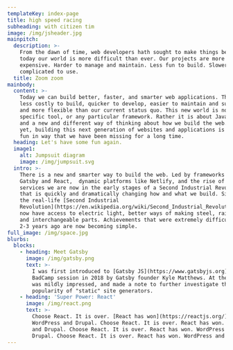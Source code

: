 ```yaml
---
templateKey: index-page
title: high speed racing
subheading: with citizen tim
image: /img/jsheader.jpg
mainpitch:
  description: >-
    From the dawn of time, web developers hath sought to make things better. But
    today our world is more difficult than ever. Our projects are more
    expensive. Harder to manage and maintain. Less fun to build. Slower and more
    complicated to use.
  title: Zoom zoom
mainbody:
  content: >-
    Today we can build better, faster, and smarter web applications. They are
    less costly to build, quicker to develop, easier to maintain and support,
    and more flexible than our current status quo. This new world is not about a
    specific tool, or any particular framework. Rather it is about Javascript,
    and a new and different way of thinking about how we build the web. Best
    yet, building this next generation of websites and applications is simply
    fun in way that we have been missing for a long time.
  heading: Let's have some fun again.
  image1:
    alt: Jumpsuit diagram
    image: /img/jumpsuit.svg
  intro: >-
    There is a new and smarter way to build the web. Led by frameworks such as
    Gatsby and React,  dynamic platforms like Netlify, and the rise of managed
    services we are now in the early stages of a Second Industrial Revolution
    that is quickly and dramatically changing how and what we build. Similar to
    the real-life [Second Industrial
    Revolution](https://en.wikipedia.org/wiki/Second_Industrial_Revolution), we
    now have access to electric light, better ways of making steel, railroads,
    and interchangeable parts. Achievements that were extremely difficult even
    2-3 years ago are now becoming simple.
full_image: /img/space.jpg
blurbs:
  blocks:
    - heading: Meet Gatsby
      image: /img/gatsby.png
      text: >-
        I was first introduced to [Gatsby JS](https://www.gatsbyjs.org) at a
        BadCamp session in 2018 by Gatsby founder Kyle Matthews. At the time I
        was mildly impressed, and made a note to further investigate the growing
        popularity of "static" site generators.
    - heading: 'Super Power: React'
      image: /img/react.png
      text: >-
        Choose React. It is over. [React has won](https://reactjs.org/).
        WordPress and Drupal. Choose React. It is over. React has won. WordPress
        and Drupal. Choose React. It is over. React has won. WordPress and
        Drupal. Choose React. It is over. React has won. WordPress and Drupal.
---
```


